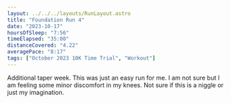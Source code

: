 ```yaml
---
layout: ../../../layouts/RunLayout.astro
title: "Foundation Run 4"
date: "2023-10-17"
hoursOfSleep: "7:56"
timeElapsed: "35:00"
distanceCovered: "4.22"
averagePace: "8:17"
tags: ["October 2023 10K Time Trial", "Workout"]
---
```


Additional taper week. This was just an easy run for me. I am not sure but I am feeling some minor discomfort in my knees. Not sure if this is a niggle or just my imagination.
